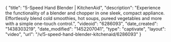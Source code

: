 {
    "title": "5-Speed Hand Blender | KitchenAid",
    "description": "Experience the functionality of a blender and chopper in one sleek, compact appliance. Effortlessly blend cold smoothies, hot soups, pureed vegetables and more with a simple one-touch control.",
    "videoid": "6286093",
    "date_created": "1438303219",
    "date_modified": "1452207041",
    "type": "captivate",
    "layout": "video",
    "url": "\/v\/5-speed-hand-blender-kitchenaid\/6286093"
}